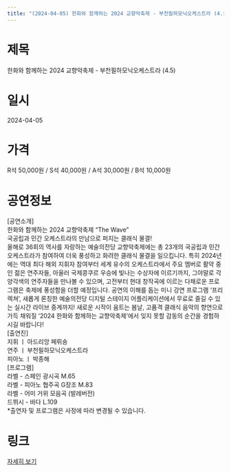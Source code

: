 ```yaml
---
title: "(2024-04-05) 한화와 함께하는 2024 교향악축제 - 부천필하모닉오케스트라 (4.5)"
---
```


# 제목
한화와 함께하는 2024 교향악축제 - 부천필하모닉오케스트라 (4.5)

# 일시
2024-04-05

# 가격
R석 50,000원 / S석 40,000원 / A석 30,000원 / B석 10,000원

# 공연정보
[공연소개]  
한화와 함께하는 2024 교향악축제 “The Wave”  
국공립과 민간 오케스트라의 만남으로 퍼지는 클래식 물결!  
올해로 36회의 역사를 자랑하는 예술의전당 교향악축제에는 총 23개의 국공립과 민간 오케스트라가 참여하여 더욱 풍성하고 화려한 클래식 물결을 일으킵니다. 특히 2024년에는 역대 최다 해외 지휘자 참여부터 세계 유수의 오케스트라에서 주요 멤버로 활약 중인 젊은 연주자들, 아울러 국제콩쿠르 우승에 빛나는 수상자에 이르기까지, 그야말로 각양각색의 연주자들을 만나볼 수 있으며, 고전부터 현대 창작곡에 이르는 다채로운 프로그램은 축제에 풍성함을 더할 예정입니다. 공연의 이해를 돕는 미니 강연 프로그램 ‘프리렉쳐’, 새롭게 론칭한 예술의전당 디지털 스테이지 어플리케이션에서 무료로 즐길 수 있는 실시간 라이브 중계까지! 새로운 시작이 움트는 봄날, 고품격 클래식 음악의 향연으로 가득 채워질 ‘2024 한화와 함께하는 교향악축제’에서 잊지 못할 감동의 순간을 경험하시길 바랍니다!  
[출연진]  
지휘 ㅣ 아드리앙 페뤼숑  
연주 ㅣ 부천필하모닉오케스트라  
피아노 ㅣ 박종해  
[프로그램]  
라벨 - 스페인 광시곡 M.65  
라벨 - 피아노 협주곡 G장조 M.83  
라벨 - 어미 거위 모음곡 (발레버전)  
드뷔시 - 바다 L.109  
*출연자 및 프로그램은 사정에 따라 변경될 수 있습니다.

# 링크
[자세히 보기](https://www.sac.or.kr/site/main/show/show_view?SN=60239, "https://www.sac.or.kr/site/main/show/show_view?SN=60239")
